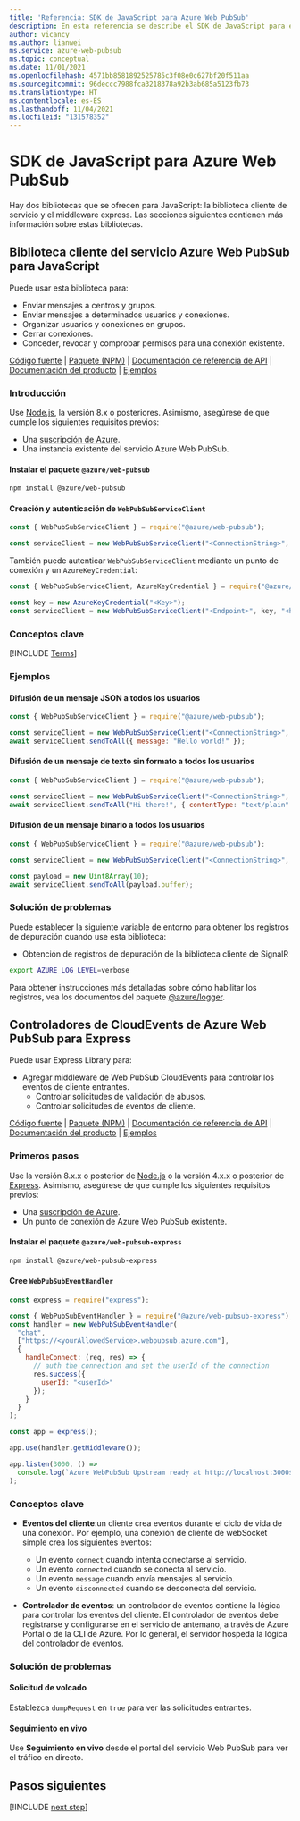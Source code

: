 ```yaml
---
title: 'Referencia: SDK de JavaScript para Azure Web PubSub'
description: En esta referencia se describe el SDK de JavaScript para el servicio Azure Web PubSub.
author: vicancy
ms.author: lianwei
ms.service: azure-web-pubsub
ms.topic: conceptual
ms.date: 11/01/2021
ms.openlocfilehash: 4571bb8581892525785c3f08e0c627bf20f511aa
ms.sourcegitcommit: 96deccc7988fca3218378a92b3ab685a5123fb73
ms.translationtype: HT
ms.contentlocale: es-ES
ms.lasthandoff: 11/04/2021
ms.locfileid: "131578352"
---
```

# <a name="javascript-sdk-for-azure-web-pubsub"></a>SDK de JavaScript para Azure Web PubSub

Hay dos bibliotecas que se ofrecen para JavaScript: la biblioteca cliente de servicio y el middleware express. Las secciones siguientes contienen más información sobre estas bibliotecas.

<a name="service-client-library"></a>

## <a name="azure-web-pubsub-service-client-library-for-javascript"></a>Biblioteca cliente del servicio Azure Web PubSub para JavaScript

Puede usar esta biblioteca para:
- Enviar mensajes a centros y grupos. 
- Enviar mensajes a determinados usuarios y conexiones.
- Organizar usuarios y conexiones en grupos.
- Cerrar conexiones.
- Conceder, revocar y comprobar permisos para una conexión existente.

[Código fuente](https://github.com/Azure/azure-sdk-for-js/blob/master/sdk/web-pubsub/web-pubsub) |
[Paquete (NPM)](https://www.npmjs.com/package/@azure/web-pubsub) |
[Documentación de referencia de API](/javascript/api/@azure/web-pubsub/) |
[Documentación del producto](./index.yml) |
[Ejemplos][samples_ref]

### <a name="get-started"></a>Introducción

Use [Node.js](https://nodejs.org/), la versión 8.x o posteriores. Asimismo, asegúrese de que cumple los siguientes requisitos previos:

- Una [suscripción de Azure][azure_sub].
- Una instancia existente del servicio Azure Web PubSub.

#### <a name="install-the-azureweb-pubsub-package"></a>Instalar el paquete `@azure/web-pubsub`

```bash
npm install @azure/web-pubsub
```

#### <a name="create-and-authenticate-webpubsubserviceclient"></a>Creación y autenticación de `WebPubSubServiceClient`

```js
const { WebPubSubServiceClient } = require("@azure/web-pubsub");

const serviceClient = new WebPubSubServiceClient("<ConnectionString>", "<hubName>");
```

También puede autenticar `WebPubSubServiceClient` mediante un punto de conexión y un `AzureKeyCredential`:

```js
const { WebPubSubServiceClient, AzureKeyCredential } = require("@azure/web-pubsub");

const key = new AzureKeyCredential("<Key>");
const serviceClient = new WebPubSubServiceClient("<Endpoint>", key, "<hubName>");
```

### <a name="key-concepts"></a>Conceptos clave

[!INCLUDE [Terms](includes/terms.md)]

### <a name="examples"></a>Ejemplos

#### <a name="broadcast-a-json-message-to-all-users"></a>Difusión de un mensaje JSON a todos los usuarios

```js
const { WebPubSubServiceClient } = require("@azure/web-pubsub");

const serviceClient = new WebPubSubServiceClient("<ConnectionString>", "<hubName>");
await serviceClient.sendToAll({ message: "Hello world!" });
```

#### <a name="broadcast-a-plain-text-message-to-all-users"></a>Difusión de un mensaje de texto sin formato a todos los usuarios

```js
const { WebPubSubServiceClient } = require("@azure/web-pubsub");

const serviceClient = new WebPubSubServiceClient("<ConnectionString>", "<hubName>");
await serviceClient.sendToAll("Hi there!", { contentType: "text/plain" });
```

#### <a name="broadcast-a-binary-message-to-all-users"></a>Difusión de un mensaje binario a todos los usuarios

```js
const { WebPubSubServiceClient } = require("@azure/web-pubsub");

const serviceClient = new WebPubSubServiceClient("<ConnectionString>", "<hubName>");

const payload = new Uint8Array(10);
await serviceClient.sendToAll(payload.buffer);
```

### <a name="troubleshooting"></a>Solución de problemas

Puede establecer la siguiente variable de entorno para obtener los registros de depuración cuando use esta biblioteca:

- Obtención de registros de depuración de la biblioteca cliente de SignalR

```bash
export AZURE_LOG_LEVEL=verbose
```

Para obtener instrucciones más detalladas sobre cómo habilitar los registros, vea los documentos del paquete [@azure/logger](https://github.com/Azure/azure-sdk-for-js/tree/master/sdk/core/logger).

<a name="express"></a>

## <a name="azure-web-pubsub-cloudevents-handlers-for-express"></a>Controladores de CloudEvents de Azure Web PubSub para Express

Puede usar Express Library para:
- Agregar middleware de Web PubSub CloudEvents para controlar los eventos de cliente entrantes.
  - Controlar solicitudes de validación de abusos.
  - Controlar solicitudes de eventos de cliente.

[Código fuente](https://github.com/Azure/azure-sdk-for-js/blob/master/sdk/web-pubsub/web-pubsub-express) |
[Paquete (NPM)](https://www.npmjs.com/package/@azure/web-pubsub-express) |
[Documentación de referencia de API](/javascript/api/@azure/web-pubsub-express/) |
[Documentación del producto](./index.yml) |
[Ejemplos][samples_ref]

### <a name="get-started"></a>Primeros pasos

Use la versión 8.x.x o posterior de [Node.js](https://nodejs.org/) o la versión 4.x.x o posterior de [Express](https://expressjs.com/). Asimismo, asegúrese de que cumple los siguientes requisitos previos:

- Una [suscripción de Azure][azure_sub].
- Un punto de conexión de Azure Web PubSub existente.

#### <a name="install-the-azureweb-pubsub-express-package"></a>Instalar el paquete `@azure/web-pubsub-express`

```bash
npm install @azure/web-pubsub-express
```

#### <a name="create-webpubsubeventhandler"></a>Cree `WebPubSubEventHandler`

```js
const express = require("express");

const { WebPubSubEventHandler } = require("@azure/web-pubsub-express");
const handler = new WebPubSubEventHandler(
  "chat",
  ["https://<yourAllowedService>.webpubsub.azure.com"],
  {
    handleConnect: (req, res) => {
      // auth the connection and set the userId of the connection
      res.success({
        userId: "<userId>"
      });
    }
  }
);

const app = express();

app.use(handler.getMiddleware());

app.listen(3000, () =>
  console.log(`Azure WebPubSub Upstream ready at http://localhost:3000${handler.path}`)
);
```

### <a name="key-concepts"></a>Conceptos clave

- **Eventos del cliente**:un cliente crea eventos durante el ciclo de vida de una conexión. Por ejemplo, una conexión de cliente de webSocket simple crea los siguientes eventos:
  - Un evento `connect` cuando intenta conectarse al servicio.
  - Un evento `connected` cuando se conecta al servicio.
  - Un evento `message` cuando envía mensajes al servicio.
  - Un evento `disconnected` cuando se desconecta del servicio.

- **Controlador de eventos**: un controlador de eventos contiene la lógica para controlar los eventos del cliente. El controlador de eventos debe registrarse y configurarse en el servicio de antemano, a través de Azure Portal o de la CLI de Azure. Por lo general, el servidor hospeda la lógica del controlador de eventos.

### <a name="troubleshooting"></a>Solución de problemas

#### <a name="dump-request"></a>Solicitud de volcado

Establezca `dumpRequest` en `true` para ver las solicitudes entrantes.

#### <a name="live-trace"></a>Seguimiento en vivo

Use **Seguimiento en vivo** desde el portal del servicio Web PubSub para ver el tráfico en directo.

[azure_sub]: https://azure.microsoft.com/free/
[samples_ref]: https://github.com/Azure/azure-webpubsub/tree/main/samples/javascript


## <a name="next-steps"></a>Pasos siguientes

[!INCLUDE [next step](includes/include-next-step.md)]